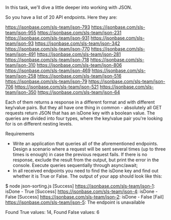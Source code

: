 In this task, we'll dive a little deeper into working with JSON.

So you have a list of 20 API endpoints. Here they are:

https://jsonbase.com/sls-team/json-793
https://jsonbase.com/sls-team/json-955
https://jsonbase.com/sls-team/json-231
https://jsonbase.com/sls-team/json-931
https://jsonbase.com/sls-team/json-93
https://jsonbase.com/sls-team/json-342
https://jsonbase.com/sls-team/json-770
https://jsonbase.com/sls-team/json-491
https://jsonbase.com/sls-team/json-281
https://jsonbase.com/sls-team/json-718
https://jsonbase.com/sls-team/json-310
https://jsonbase.com/sls-team/json-806
https://jsonbase.com/sls-team/json-469
https://jsonbase.com/sls-team/json-258
https://jsonbase.com/sls-team/json-516
https://jsonbase.com/sls-team/json-79
https://jsonbase.com/sls-team/json-706
https://jsonbase.com/sls-team/json-521
https://jsonbase.com/sls-team/json-350
https://jsonbase.com/sls-team/json-64

Each of them returns a response in a different format and with different key/value pairs. But they all have one thing in common - absolutely all GET requests return JSON that has an isDone key with a boolean value. The queries are divided into four types, where the key/value pair you're looking for is on different nesting levels.

Requirements

- Write an application that queries all of the aforementioned endpoints. Design a scenario where a request will be sent several times (up to three times is enough) in case the previous request fails. If there is no response, exclude the result from the output, but print the error in the console. Execute queries sequentially through async/await;
- In all received endpoints you need to find the isDone key and find out whether it is True or False.
  The output of your app should look like this:

$ node json-sorting.js
[Success] https://jsonbase.com/sls-team/json-1: isDone - True
[Success] https://jsonbase.com/sls-team/json-4: isDone - False
[Success] https://jsonbase.com/sls-team/json-2: isDone - False
[Fail] https://jsonbase.com/sls-team/json-5: The endpoint is unavailable

Found True values: 14,
Found False values: 6
